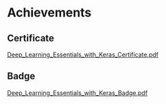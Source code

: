 

# Achievements
## Certificate
[Deep_Learning_Essentials_with_Keras_Certificate.pdf](https://prod-files-secure.s3.us-west-2.amazonaws.com/03e82b26-cccb-4906-bb56-adabcbdc0655/f5cf1405-8a02-49a4-beb6-3d50b033ba6e/Deep_Learning_Essentials_with_Keras_Certificate.pdf?X-Amz-Algorithm=AWS4-HMAC-SHA256&X-Amz-Content-Sha256=UNSIGNED-PAYLOAD&X-Amz-Credential=ASIAZI2LB466SF6RROSZ%2F20250207%2Fus-west-2%2Fs3%2Faws4_request&X-Amz-Date=20250207T151521Z&X-Amz-Expires=3600&X-Amz-Security-Token=IQoJb3JpZ2luX2VjEF8aCXVzLXdlc3QtMiJGMEQCIAuBH0jQwLMKKZYstpOEmhzIc7R6SJ1G08oBmSFXXBL1AiAnjdlVpdWA5fA0%2FdslApYbBYqPaOosu8v59LWGabCz6yr%2FAwh4EAAaDDYzNzQyMzE4MzgwNSIMzX55hD7aKP49F2XXKtwD3CDrWnwhC%2ByLJ7%2Fe6U1ZgsqDgqvOPVhZ4vJ%2FD%2Fw8LUgV4MDs4m1EFoiDKPDN0KPC0E4%2BjjcICA5H6jBWxR2C04lfg21yq%2Ft9%2BoDfAZOo292%2BpdUjMWHaPzXoOrarvIJnryGMD82wXg4LIPiMZrsY1YBkfCYR7lux%2BqkHSOLeCpyThTpqzyum9dO2VMEs1UzkehQGZRMFmbt10N5cP356IrG9LMzXkVS9h8nF0xh6q43e5RNJ5u6ZRHNuigyPwvFU1NksEd8Nz%2F3IR7w8s2oYYDkUcurVVzvMQ0NS6jahZXPyZlTbjRHb2H4hJI9MEmwUP0cwNA8y%2BwDIJ%2BOrvcoFijr4c67GRyAAC5AOZgu2Uiqd0SQGIsjL6xyewybfU8NmvmG8yjeoj8EFy99KTjr2%2Bzzlzp30bWCn7XS%2BvB6rYATJEflWCnd7QX6HlKtaYFNpju3%2BpR1jPglULQ81HZi%2BjC13%2BmG0xdxTyGq8D3a%2F6B9N0ZXttLeFt5KkFfHHBNNv%2BPbpKAoBHArITwxqqIf6eP2QvSFb5b5zY9Bt8UVLHZKiu7pSPGcNtsPUC0oTaB%2BLl8Krm7ye04tjbXZSiatZqP9u7yFVNjUHg%2BAzWJQUGDJJ0M2GP%2FAypWDwZN8w2sOYvQY6pgH5U6S4RFMs0LQ0rNo%2B7oEbYT%2FvqgYwDS2BdjKR6qRi5jE9zFss%2BUNy4bX5YVmhxxUUuQ44oZhuafpKfrKVGOi04e7YqoH8fRxvaOZdMPpamELazA7oK5SbYHEw6bJ6LNc3P%2BfJ1TeHZDyjO0DBrhOAZbLViqoP%2BhLOilzU4jh5KLzC7V%2BuAs0hOJxWskLygNrErEXHZ9JWJFiPN%2BHX6ZgptVzlwj3e&X-Amz-Signature=51d61792b6d68c283bd3da14bccae9acd1a0c46766347c71dd5efa41217b1197&X-Amz-SignedHeaders=host&x-id=GetObject)
## Badge
[Deep_Learning_Essentials_with_Keras_Badge.pdf](https://prod-files-secure.s3.us-west-2.amazonaws.com/03e82b26-cccb-4906-bb56-adabcbdc0655/5c209097-6d96-477f-a031-edc11aa6225f/Deep_Learning_Essentials_with_Keras_Badge.pdf?X-Amz-Algorithm=AWS4-HMAC-SHA256&X-Amz-Content-Sha256=UNSIGNED-PAYLOAD&X-Amz-Credential=ASIAZI2LB466SF6RROSZ%2F20250207%2Fus-west-2%2Fs3%2Faws4_request&X-Amz-Date=20250207T151521Z&X-Amz-Expires=3600&X-Amz-Security-Token=IQoJb3JpZ2luX2VjEF8aCXVzLXdlc3QtMiJGMEQCIAuBH0jQwLMKKZYstpOEmhzIc7R6SJ1G08oBmSFXXBL1AiAnjdlVpdWA5fA0%2FdslApYbBYqPaOosu8v59LWGabCz6yr%2FAwh4EAAaDDYzNzQyMzE4MzgwNSIMzX55hD7aKP49F2XXKtwD3CDrWnwhC%2ByLJ7%2Fe6U1ZgsqDgqvOPVhZ4vJ%2FD%2Fw8LUgV4MDs4m1EFoiDKPDN0KPC0E4%2BjjcICA5H6jBWxR2C04lfg21yq%2Ft9%2BoDfAZOo292%2BpdUjMWHaPzXoOrarvIJnryGMD82wXg4LIPiMZrsY1YBkfCYR7lux%2BqkHSOLeCpyThTpqzyum9dO2VMEs1UzkehQGZRMFmbt10N5cP356IrG9LMzXkVS9h8nF0xh6q43e5RNJ5u6ZRHNuigyPwvFU1NksEd8Nz%2F3IR7w8s2oYYDkUcurVVzvMQ0NS6jahZXPyZlTbjRHb2H4hJI9MEmwUP0cwNA8y%2BwDIJ%2BOrvcoFijr4c67GRyAAC5AOZgu2Uiqd0SQGIsjL6xyewybfU8NmvmG8yjeoj8EFy99KTjr2%2Bzzlzp30bWCn7XS%2BvB6rYATJEflWCnd7QX6HlKtaYFNpju3%2BpR1jPglULQ81HZi%2BjC13%2BmG0xdxTyGq8D3a%2F6B9N0ZXttLeFt5KkFfHHBNNv%2BPbpKAoBHArITwxqqIf6eP2QvSFb5b5zY9Bt8UVLHZKiu7pSPGcNtsPUC0oTaB%2BLl8Krm7ye04tjbXZSiatZqP9u7yFVNjUHg%2BAzWJQUGDJJ0M2GP%2FAypWDwZN8w2sOYvQY6pgH5U6S4RFMs0LQ0rNo%2B7oEbYT%2FvqgYwDS2BdjKR6qRi5jE9zFss%2BUNy4bX5YVmhxxUUuQ44oZhuafpKfrKVGOi04e7YqoH8fRxvaOZdMPpamELazA7oK5SbYHEw6bJ6LNc3P%2BfJ1TeHZDyjO0DBrhOAZbLViqoP%2BhLOilzU4jh5KLzC7V%2BuAs0hOJxWskLygNrErEXHZ9JWJFiPN%2BHX6ZgptVzlwj3e&X-Amz-Signature=12abdebd1bab186b6c3e0e82ebe09f559c7ff2c532778651128e89ab48af24e7&X-Amz-SignedHeaders=host&x-id=GetObject)
